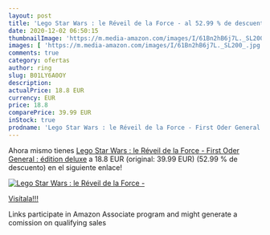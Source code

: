 ```yaml
---
layout: post
title: 'Lego Star Wars : le Réveil de la Force - al 52.99 % de descuento'
date: 2020-12-02 06:50:15
thumbnailImage: 'https://m.media-amazon.com/images/I/61Bn2hB6j7L._SL200_.jpg'
images: [ 'https://m.media-amazon.com/images/I/61Bn2hB6j7L._SL200_.jpg' ]
comments: true
category: ofertas
author: ring
slug: B01LY6A0OY
description:
actualPrice: 18.8 EUR
currency: EUR
price: 18.8
comparePrice: 39.99 EUR
inStock: true
prodname: 'Lego Star Wars : le Réveil de la Force - First Oder General : édition deluxe'
---
```


Ahora mismo tienes [Lego Star Wars : le Réveil de la Force - First Oder General : édition deluxe](https://www.amazon.fr/dp/B01LY6A0OY/?tag=tolees0d-21) a 18.8 EUR (original: 39.99 EUR) (52.99 %  de descuento) en el siguiente enlace!

[![Lego Star Wars : le Réveil de la Force -](https://m.media-amazon.com/images/I/61Bn2hB6j7L._SL200_.jpg)](https://www.amazon.fr/dp/B01LY6A0OY/?tag=tolees0d-21)

[Visítala!!!](https://www.amazon.fr/dp/B01LY6A0OY/?tag=tolees0d-21)

Links participate in Amazon Associate program and might generate a comission on qualifying sales
